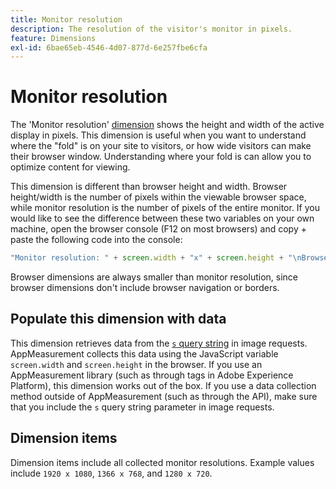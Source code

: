 ```yaml
---
title: Monitor resolution
description: The resolution of the visitor's monitor in pixels.
feature: Dimensions
exl-id: 6bae65eb-4546-4d07-877d-6e257fbe6cfa
---
```

# Monitor resolution

The 'Monitor resolution' [dimension](overview.md) shows the height and width of the active display in pixels. This dimension is useful when you want to understand where the "fold" is on your site to visitors, or how wide visitors can make their browser window. Understanding where your fold is can allow you to optimize content for viewing.

This dimension is different than browser height and width. Browser height/width is the number of pixels within the viewable browser space, while monitor resolution is the number of pixels of the entire monitor. If you would like to see the difference between these two variables on your own machine, open the browser console (F12 on most browsers) and copy + paste the following code into the console:

```js
"Monitor resolution: " + screen.width + "x" + screen.height + "\nBrowser resolution: " + window.innerWidth + "x" + window.innerHeight;
```

Browser dimensions are always smaller than monitor resolution, since browser dimensions don't include browser navigation or borders.

## Populate this dimension with data

This dimension retrieves data from the [`s` query string](/help/implement/validate/query-parameters.md) in image requests. AppMeasurement collects this data using the JavaScript variable `screen.width` and `screen.height` in the browser. If you use an AppMeasurement library (such as through tags in Adobe Experience Platform), this dimension works out of the box. If you use a data collection method outside of AppMeasurement (such as through the API), make sure that you include the `s` query string parameter in image requests.

## Dimension items

Dimension items include all collected monitor resolutions. Example values include `1920 x 1080`, `1366 x 768`, and `1280 x 720`.
